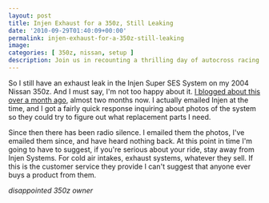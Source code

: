 ```yaml
---
layout: post
title: Injen Exhaust for a 350z, Still Leaking
date: '2010-09-29T01:40:09+00:00'
permalink: injen-exhaust-for-a-350z-still-leaking
image:
categories: [ 350z, nissan, setup ]
description: Join us in recounting a thrilling day of autocross racing in California, including course walk-throughs, heat runs, and personal insights.
---
```


So I still have an exhaust leak in the Injen Super SES System on my 2004 Nissan 350z. And I must say, I'm not too happy about it. [I blogged about this over a month ago](/ingen-super-ses-exhaust-leak-on-nissan-350z), almost two months now. I actually emailed Injen at the time, and I got a fairly quick response inquiring about photos of the system so they could try to figure out what replacement parts I need.

Since then there has been radio silence. I emailed them the photos, I've emailed them since, and have heard nothing back. At this point in time I'm going to have to suggest, if you're serious about your ride, stay away from Injen Systems. For cold air intakes, exhaust systems, whatever they sell. If this is the customer service they provide I can't suggest that anyone ever buys a product from them.

*disappointed 350z owner*






